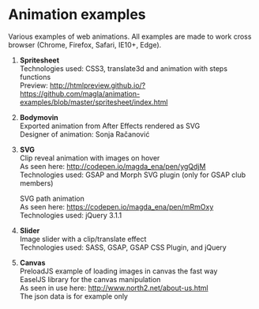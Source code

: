 # Animation examples
Various examples of web animations.
All examples are made to work cross browser (Chrome, Firefox, Safari, IE10+, Edge).

1. <b>Spritesheet</b>  
   Technologies used: CSS3, translate3d and animation with steps functions   
   Preview: http://htmlpreview.github.io/?https://github.com/magla/animation-examples/blob/master/spritesheet/index.html
   
2. <b>Bodymovin</b>  
   Exported animation from After Effects rendered as SVG  
   Designer of animation: Sonja Račanović  
     
3. <b>SVG</b>  
   Clip reveal animation with images on hover  
   As seen here: http://codepen.io/magda_ena/pen/ygQdjM  
   Technologies used: GSAP and Morph SVG plugin (only for GSAP club members)    
   
   SVG path animation  
   As seen here: https://codepen.io/magda_ena/pen/mRmOxy  
   Technologies used: jQuery 3.1.1  
     
4. <b>Slider</b>  
   Image slider with a clip/translate effect  
   Technologies used: SASS, GSAP, GSAP CSS Plugin, and jQuery  
     
5. <b>Canvas</b>  
   PreloadJS example of loading images in canvas the fast way  
   EaselJS library for the canvas manipulation  
   As seen in use here: http://www.north2.net/about-us.html  
   The json data is for example only  
   

